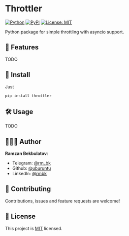 # Throttler

[![Python](https://img.shields.io/badge/Python-3.6%20%7C%203.7%20%7C%203.8-blue.svg?longCache=true)]()
[![PyPI](https://img.shields.io/pypi/v/throttler.svg)](https://pypi.python.org/pypi/throttler)
[![License: MIT](https://img.shields.io/badge/License-MIT-green.svg)](https://github.com/uburuntu/throttler/blob/master/LICENSE)

Python package for simple throttling with asyncio support.

## 🎨 Features

TODO

## 🎒 Install

Just
```sh
pip install throttler
```

## 🛠 Usage

TODO

## 👨🏻‍💻 Author

**Ramzan Bekbulatov**:
* Telegram: [@rm_bk](https://t.me/rm_bk)
* Github: [@uburuntu](https://github.com/uburuntu)
* LinkedIn: [@rmbk](https://linkedin.com/in/rmbk)

## 💬 Contributing

Contributions, issues and feature requests are welcome! 

## 📝 License

This project is [MIT](https://github.com/uburuntu/throttler/blob/master/LICENSE) licensed.
